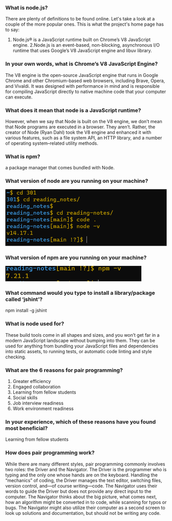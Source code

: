

### What is node.js?


There are plenty of definitions to be found online. Let's take a look at a couple of the more popular ones. This is what the project's home page has to say:

1. Node.js® is a JavaScript runtime built on Chrome’s V8 JavaScript engine.
2.Node.js is an event-based, non-blocking, asynchronous I/O runtime that uses Google’s V8 JavaScript engine and libuv library.



### In your own words, what is Chrome’s V8 JavaScript Engine?

The V8 engine is the open-source JavaScript engine that runs in Google Chrome and other Chromium-based web browsers, including Brave, Opera, and Vivaldi. It was designed with performance in mind and is responsible for compiling JavaScript directly to native machine code that your computer can execute.
### What does it mean that node is a JavaScript runtime?

However, when we say that Node is built on the V8 engine, we don’t mean that Node programs are executed in a browser. They aren’t. Rather, the creator of Node (Ryan Dahl) took the V8 engine and enhanced it with various features, such as a file system API, an HTTP library, and a number of operating system–related utility methods.

### What is npm?

a package manager that comes bundled with Node.

### What version of node are you running on your machine?

 ![](img/17.PNG)


### What version of npm are you running on your machine?


 ![](img/18.PNG)


### What command would you type to install a library/package called ‘jshint’?

npm install -g jshint
### What is node used for?

These build tools come in all shapes and sizes, and you won’t get far in a modern JavaScript landscape without bumping into them. They can be used for anything from bundling your JavaScript files and dependencies into static assets, to running tests, or automatic code linting and style checking.



### What are the 6 reasons for pair programming?

1. Greater efficiency
2. Engaged collaboration
3. Learning from fellow students
4. Social skills
5. Job interview readiness
6. Work environment readiness

### In your experience, which of these reasons have you found most beneficial?

 Learning from fellow students


### How does pair programming work?

While there are many different styles, pair programming commonly involves two roles: the Driver and the Navigator. The Driver is the programmer who is typing and the only one whose hands are on the keyboard. Handling the “mechanics” of coding, the Driver manages the text editor, switching files, version control, and—of course writing—code. The Navigator uses their words to guide the Driver but does not provide any direct input to the computer. The Navigator thinks about the big picture, what comes next, how an algorithm might be converted in to code, while scanning for typos or bugs. The Navigator might also utilize their computer as a second screen to look up solutions and documentation, but should not be writing any code.

